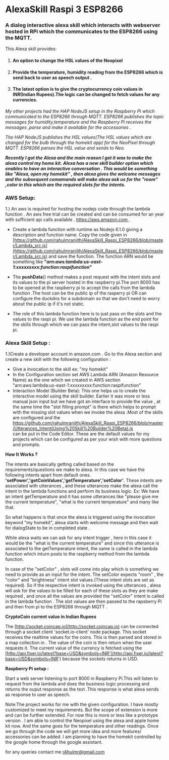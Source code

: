 # AlexaSkill Raspi 3 ESP8266

### A dialog interactive alexa skill which interacts with webserver hosted in RPi which the communicates to the ESP8266 using the MQTT.


This Alexa skill provides:

1. #### An option to change the HSL values of the Neopixel 
1. #### Provide the temperature, humidity reading from the ESP8266 which is send back to user as speech output .
1. #### The latest option is to give the cryptocurrency coin values in INR(Indian Rupees).The logic can be changed to fetch values for any currencies.


_My other projects had the HAP NodeJS setup in the Raspberry Pi which communicated to the ESP8266 through MQTT. 
ESP8266 publishes the topic messages for humidity,temperature and the Raspberry Pi receives the messages ,parse and make it available for the accessories ._

_The HAP NodeJS publishes the HSL values(The HSL values which are changed for the bulb through the homekit app) for the NeoPixel through MQTT. ESP8266 parses the HSL value and sends to Neo._

**_Recently I got the Alexa and the main reason I got it was to make the alexa control my home kit._
_Alexa has a new skill builder option which enables to have an interactive conversation . This would be something like "Alexa, open my homekit" , then alexa gives the welcome messages and the subsequent comamands will make alexa ask us for the "room" ,color  in this which are the required slots for the intents._**

### AWS Setup:

1.) An aws is required for hosting the nodejs code through the lambda function . An aws free trial can be created and can be consumed for an year with sufficient api calls available . 
[https://aws.amazon.com ](https://aws.amazon.com ). 
- Create a lambda function with runtime as Nodejs 6.1.0 giving a description and function name. Copy the code given in [https://github.com/rahulmranjith/AlexaSkill_Raspi_ESP8266/blob/master/Lambda_src.js](https://github.com/rahulmranjith/AlexaSkill_Raspi_ESP8266/blob/master/Lambda_src.js) and save the function. The function ARN would be something like **"_arn:aws:lambda:us-east-1:xxxxxxxxx:function:raspifunction_"**  
- The **pushData**() method makes a post request with the intent slots and its values to the pi server hosted in the raspberry pi.The port 8000 has to be opened at the raspberry pi to accept the calls from the lambda function .The host can be the public ip of the rasperry pi OR can configure the duckdns for a subdomain so that we don't need to worry about the public ip if it's not static.

- The role of this lambda function here is to just pass on the slots and the values to the raspi pi. We use the lambda function as the end point for the skills through which we can pass the intent,slot values to the raspi pi.

### Alexa Skill Setup :

1.)Create a developer account in amazon.com . Go to the Alexa section and create a new skill with the following configuration :
- Give a invocation to the skill ex: "my homekit"
- In the Configuration section set AWS Lambda ARN (Amazon Resource Name) as the one which we created in AWS section 
"arn:aws:lambda:us-east-1:xxxxxxxxx:function:raspifunction"
- Interaction Model (Builder Beta): This one helps us to create the interactive model using the skill builder. Earlier it was more or less manual json input but we have got an interface to provide the value , at the same time the "slot filling prompt" is there which helps to prompt with the missing slot values when we invoke the alexa .Most of the skills are configured and the https://github.com/rahulmranjith/AlexaSkill_Raspi_ESP8266/blob/master/Utterances_Intent(Using%20Skill%20Builder%20Beta).js   
can be put in the Code Editor. These are the default values for my projects which can be configured as per your wish with more questions and prompts.

**How It Works ?**

The intents are basically getting called based on the requirements/questions we make to alexa. In this case we have the following intents apart from default ones. 
**'setPower','getCoinValues','getTemperature','setColor'**. These intents are associated with utterances , and these utterances make the alexa call the intent in the lambda functions and perform its business logic. 
Ex: We have an intent getTemperature and it has some utterances like "please give me the current temperature", "what is the current temperature" and many like that.

So what happens is that once the alexa is triggered using the invocation keyword "my homekit", alexa starts with welcome message and then wait for dialogState to be in completed state .

While alexa waits we can ask for any intent trigger , here in this case it would be the "what is the current temperature" and since this utterance is associated to the getTemperature intent, the same is called in the lambda function which inturn posts to the raspberry method from the lambda function.

In case of the "setColor" , slots will come into play which is something we need to provide as an input for the intent. The setColor expects "room" , the "color" and "brightness" intent slot values.(These intent slots are set as required). So if the respective intent is invoked using the utterances , alexa will ask for the values to be filled for each of these slots as they are make required , and once all the values are provided the "setColor" intent is called in the lambda function . The slot values are then passed to the rapsberry Pi and then from pi to the ESP8266 through MQTT .

**CryptoCoin current value in Indian Rupees** 

The [http://socket.coincap.io](http://socket.coincap.io) can be connected through a socket client 'socket.io-client' node package. This socket receives the realtime values for the coins. This is then parsed and stored in a map collection in . The value of the coin is then return when the user requests it. The current value of the currency is fetched using the [http://api.fixer.io/latest?base=USD&symbols=INR'](http://api.fixer.io/latest?base=USD&symbols=INR') because the sockets returns  in USD.



**Raspberry Pi setup :**

Start a web server listening to port 8000 in Raspberry Pi.This will listen to request from the lambda and does the business logic processing and returns the ouput response as the text .This response is what alexa sends as response to user as speech.

Note:The project works for me with the given configuration. I have mostly customized to meet my requirements. But the scope of extension is more and can be further extended. For now this is more or less like a prototype version . I am able to control the Neopixel using the alexa and apple home kit now. And the same goes for the temperature and other readings. Once we go through the code we will get more idea and more features/ accessories can be added.  I am planning to have the homekit controlled by the google home through the google assistant.  


for any queries contact me rAhulmr@gmail.com 